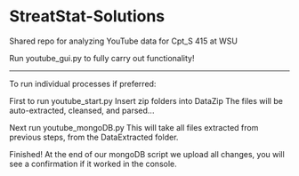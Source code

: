 # StreatStat-Solutions
Shared repo for analyzing YouTube data for Cpt_S 415 at WSU

Run youtube_gui.py to fully carry out functionality!

--------------

To run individual processes if preferred:

First to run youtube_start.py
Insert zip folders into DataZip
The files will be auto-extracted, cleansed, and parsed...

Next run youtube_mongoDB.py
This will take all files extracted from previous steps, from the DataExtracted folder.

Finished!
At the end of our mongoDB script we upload all changes, you will see a confirmation if it worked in the console.
